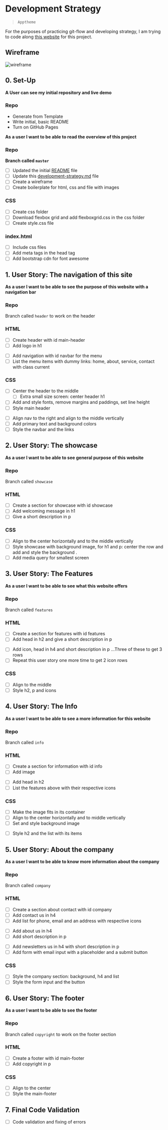 # Development Strategy

> `Apptheme`

For the purposes of practicing git-flow and developing strategy, I am trying to code along [this website](https://www.youtube.com/watch?v=qlA7dputiNc) for this project.

## Wireframe

<!-- include a wireframe created from whimsical.com for your project in this repository, and display it here -->
![wireframe](https://user-images.githubusercontent.com/45841105/83947029-d08dfd00-a814-11ea-8b9f-ba9ac818c5c9.png)

## 0. Set-Up

__A User can see my initial repository and live demo__

### Repo

- Generate from Template
- Write initial, basic README
- Turn on GitHub Pages

__As a user I want to be able to read the overview of this project__

### Repo

  __Branch called  `master`__

- [ ] Updated the initial [README](./README.md) file
- [ ] Update this [development-strategy.md](./development-strategy.md) file
- [ ] Create a wireframe
- [ ] Create boilerplate for html, css and file with images

### CSS

- [ ] Create css folder
- [ ] Download flexbox grid and add flexboxgrid.css in the css folder
- [ ] Create style.css file

### index.html

- [ ] Include css files
- [ ] Add meta tags in the head tag
- [ ] Add bootstrap cdn for font awesome

## 1. User Story: The navigation of this site

__As a user I want to be able to see the purpose of this website with a navigation bar__

### Repo

Branch called `header` to work on the header

### HTML

- [ ] Create header with id main-header
- [ ] Add logo in h1
 >
- [ ] Add navigation with id navbar for the menu
- [ ] List the menu items with dummy links: home, about, service, contact with class current

### CSS

- [ ] Center the header to the middle
  - [ ] Extra small size screen: center header h1
- [ ] Add and style fonts, remove margins and paddings, set line height
- [ ] Style main header
>
- [ ] Align nav to the right and align to the middle vertically
- [ ] Add primary text and background colors
- [ ] Style the navbar and the links

## 2. User Story: The showcase

__As a user I want to be able to see general purpose of this website__

### Repo

Branch called  `showcase`

### HTML

- [ ] Create a section for showcase with id showcase
- [ ] Add welcoming message in h1
- [ ] Give a short description in p

### CSS

- [ ] Align to the center horizontally and to the middle vertically
- [ ] Style showcase with background image, for h1 and p: center the row and add and style the background . 
- [ ] Add media query for smallest screen 

## 3. User Story: The Features

__As a user I want to be able to see what this website offers__

### Repo

Branch called  `features`

### HTML

- [ ] Create a section for features with id features
- [ ] Add head in h2 and give a short description in p
>
- [ ] Add icon, head in h4 and short description in p ...Three of these to get 3 rows
- [ ] Repeat this user story one more time to get 2 icon rows

### CSS

- [ ] Align to the middle
- [ ] Style h2, p and icons

## 4. User Story: The Info

__As a user I want to be able to see a more information for this website__

### Repo

Branch called  `info`

### HTML

- [ ] Create a section for information with id info
- [ ] Add image
>
- [ ] Add head in h2
- [ ] List the features above with their respective icons

### CSS

- [ ] Make the image fits in its container
- [ ] Align to the center horizontally and to middle vertically
- [ ] Set and style background image
>  
- [ ] Style h2 and the list with its items

## 5. User Story: About the company

__As a user I want to be able to know more information about the company__

### Repo

Branch called `company`

### HTML

- [ ] Create a section about contact with id company
- [ ] Add contact us in h4
- [ ] Add list for phone, email and an address with respective icons
>
- [ ] Add about us in h4
- [ ] Add short description in p
>
- [ ] Add newsletters us in h4 with short description in p
- [ ] Add form with email input with a placeholder and a submit button

### CSS

- [ ] Style the company section: background, h4 and list
- [ ] Style the form input and the button
  
## 6. User Story: The footer

__As a user I want to be able to see the footer__

### Repo

Branch called `copyright` to work on the footer section

### HTML

- [ ] Create a footer with id main-footer
- [ ] Add copyright in p

### CSS

- [ ] Align to the center
- [ ] Style the main-footer

## 7. Final Code Validation

- [ ] Code validation and fixing of errors

